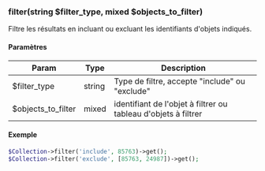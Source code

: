 ### filter(string $filter_type, mixed $objects_to_filter)

Filtre les résultats en incluant ou excluant les identifiants d'objets indiqués.

#### Paramètres

| Param | Type | Description |
| --- | --- | --- |
| $filter_type | string | Type de filtre, accepte "include" ou "exclude" |
| $objects_to_filter | mixed | identifiant de l'objet à filtrer ou tableau d'objets à filtrer |

#### Exemple 

```php
$Collection->filter('include', 85763)->get();
$Collection->filter('exclude', [85763, 24987])->get();
```



